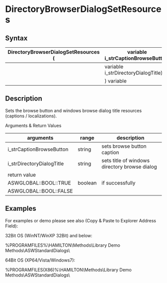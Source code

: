 # DirectoryBrowserDialogSetResources

## Syntax

&#x20;

| DirectoryBrowserDialogSetResources ( | variable i\_strCaptionBrowseButton,   |   |
| ------------------------------------ | ------------------------------------- | - |
|                                      | variable i\_strDirectoryDialogTitle); |   |
|                                      | ) variable                            |   |

&#x20;

## Description

&#x20;

Sets the browse button and windows browse dialog title resources (captions / localizations).

&#x20;

&#x20;Arguments & Return Values

| arguments                  | range   | description                                   |
| -------------------------- | ------- | --------------------------------------------- |
| i\_strCaptionBrowseButton  | string  | sets browse button caption                    |
| i\_strDirectoryDialogTitle | string  | sets title of windows directory browse dialog |
| return value               |         |                                               |
| ASWGLOBAL::BOOL::TRUE      | boolean | if successfully                               |
| ASWGLOBAL::BOOL::FALSE     |         |                                               |

&#x20;

## Examples

For examples or demo please see also (Copy & Paste to Explorer Address Field):

&#x20;

32Bit OS (WinNT/WinXP 32Bit) and below:

%PROGRAMFILES%\HAMILTON\Methods\Library Demo Methods\ASWStandardDialogs\\

&#x20;

64Bit OS (XP64/Vista/Windows7):

%PROGRAMFILES(X86)%\HAMILTON\Methods\Library Demo Methods\ASWStandardDialogs\\

&#x20;
